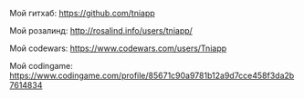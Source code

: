 Мой гитхаб: https://github.com/tniapp

Мой розалинд: http://rosalind.info/users/tniapp/

Мой codewars: https://www.codewars.com/users/Tniapp

Мой codingame: https://www.codingame.com/profile/85671c90a9781b12a9d7cce458f3da2b7614834
